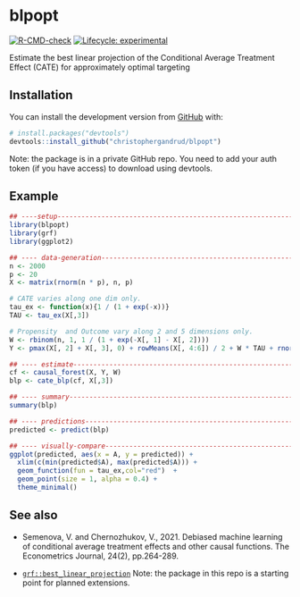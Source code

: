 
# blpopt

<!-- badges: start -->
[![R-CMD-check](https://github.com/christophergandrud/blpopt/actions/workflows/R-CMD-check.yaml/badge.svg)](https://github.com/christophergandrud/blpopt/actions/workflows/R-CMD-check.yaml)
[![Lifecycle: experimental](https://img.shields.io/badge/lifecycle-experimental-orange.svg)](https://lifecycle.r-lib.org/articles/stages.html#experimental)
<!-- badges: end -->

Estimate the best linear projection of the Conditional Average Treatment Effect (CATE) for approximately optimal targeting

## Installation

You can install the development version from [GitHub](https://github.com/) with: 

``` r
# install.packages("devtools")
devtools::install_github("christophergandrud/blpopt")
```

Note: the package is in a private GitHub repo. You need to 
add your auth token (if you have access) to download using devtools.

## Example

```r
## ----setup--------------------------------------------------------------------
library(blpopt)
library(grf)
library(ggplot2)

## ---- data-generation---------------------------------------------------------
n <- 2000
p <- 20
X <- matrix(rnorm(n * p), n, p)

# CATE varies along one dim only.
tau_ex <- function(x){1 / (1 + exp(-x))} 
TAU <- tau_ex(X[,3])

# Propensity  and Outcome vary along 2 and 5 dimensions only.
W <- rbinom(n, 1, 1 / (1 + exp(-X[, 1] - X[, 2]))) 
Y <- pmax(X[, 2] + X[, 3], 0) + rowMeans(X[, 4:6]) / 2 + W * TAU + rnorm(n)

## ---- estimate----------------------------------------------------------------
cf <- causal_forest(X, Y, W)
blp <- cate_blp(cf, X[,3])

## ---- summary-----------------------------------------------------------------
summary(blp)

## ---- predictions-------------------------------------------------------------
predicted <- predict(blp)

## ---- visually-compare--------------------------------------------------------
ggplot(predicted, aes(x = A, y = predicted)) +
  xlim(c(min(predicted$A), max(predicted$A))) +
  geom_function(fun = tau_ex,col="red")  + 
  geom_point(size = 1, alpha = 0.4) +
  theme_minimal()
```

## See also

- Semenova, V. and Chernozhukov, V., 2021. Debiased machine learning of 
conditional average treatment effects and other causal functions. 
The Econometrics Journal, 24(2), pp.264-289.

- [`grf::best_linear_projection`](https://grf-labs.github.io/grf/reference/best_linear_projection.html) Note: the package in this repo is a starting point for planned extensions.
